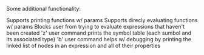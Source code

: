 Some additional functionality:

Supports printing functions w/ params
Supports direcly evaluating functions w/ params
Blocks user from trying to evaluate expressions that haven't been created
'z' user command prints the symbol table (each sumbol and its associated type)
'b' user command helps w/ debugging by printing the linked list of nodes in an expression and all of their properties